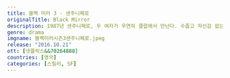 ```yaml
---
title: 블랙 미러 3 - 샌주니페로
originalTitle: Black Mirror
description: 1987년 샌주니페로, 두 여자가 우연히 클럽에서 만난다. 수줍고 자신감 없는 요키와 화려하고 자신만만한 켈리. 그리고 시간과 공간을 넘나드는 애틋한 인연이 시작된다.
genre: drama
imgname: 블랙미러시즌3샌주니페로.jpeg
release: "2016.10.21"
ott: [넷플릭스&&70264888]
countries: [영국]
categories: [스릴러, SF]
---
```

